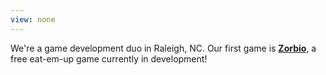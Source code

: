 ```yaml
---
view: none
---
```


We're a game development duo in Raleigh, NC.  Our first game is [**Zorbio**](http://zor.bio), a
free eat-em-up game currently in development!
